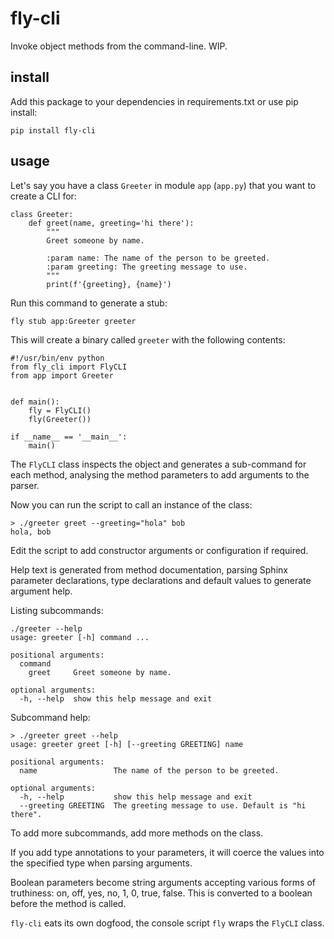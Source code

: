 # fly-cli

Invoke object methods from the command-line. WIP.

## install

Add this package to your dependencies in requirements.txt or use pip install:

```
pip install fly-cli
```

## usage

Let's say you have a class `Greeter` in module `app` (`app.py`) that you want to create a CLI for:

```
class Greeter:
    def greet(name, greeting='hi there'):
        """
        Greet someone by name.

        :param name: The name of the person to be greeted.
        :param greeting: The greeting message to use.
        """
        print(f'{greeting}, {name}')
```

Run this command to generate a stub:

```
fly stub app:Greeter greeter
```

This will create a binary called `greeter` with the following contents:

```
#!/usr/bin/env python
from fly_cli import FlyCLI
from app import Greeter


def main():
    fly = FlyCLI()
    fly(Greeter())

if __name__ == '__main__':
    main()
```

The `FlyCLI` class inspects the object and generates a sub-command for each method, analysing the method parameters to add arguments to the parser.

Now you can run the script to call an instance of the class:

```
> ./greeter greet --greeting="hola" bob
hola, bob
```

Edit the script to add constructor arguments or configuration if required.

Help text is generated from method documentation, parsing Sphinx parameter declarations, type declarations and default values to generate argument help.

Listing subcommands:
```
./greeter --help
usage: greeter [-h] command ...

positional arguments:
  command
    greet     Greet someone by name.

optional arguments:
  -h, --help  show this help message and exit
```

Subcommand help:
```
> ./greeter greet --help
usage: greeter greet [-h] [--greeting GREETING] name

positional arguments:
  name                 The name of the person to be greeted.

optional arguments:
  -h, --help           show this help message and exit
  --greeting GREETING  The greeting message to use. Default is "hi there".
```

To add more subcommands, add more methods on the class.

If you add type annotations to your parameters, it will coerce the values into the specified type when parsing arguments.

Boolean parameters become string arguments accepting various forms of truthiness: on, off, yes, no, 1, 0, true, false. This is converted to a boolean before the method is called.

`fly-cli` eats its own dogfood, the console script `fly` wraps the `FlyCLI` class.
